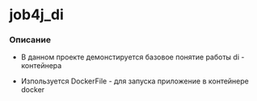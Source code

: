# job4j_di


### Описание

* В данном проекте демонстируется базовое понятие работы di - контейнера

* Изпользуется DockerFile - для запуска приложение в контейнере
docker